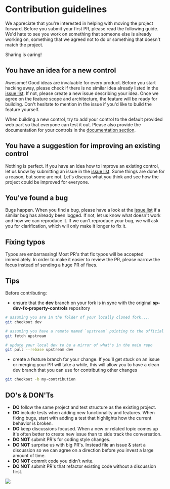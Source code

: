 # Contribution guidelines

We appreciate that you're interested in helping with moving the project forward. Before you submit your first PR, please read the following guide. We'd hate to see you work on something that someone else is already working on, something that we agreed not to do or something that doesn't match the project.

Sharing is caring!

## You have an idea for a new control

Awesome! Good ideas are invaluable for every product. Before you start hacking away, please check if there is no similar idea already listed in the [issue list](https://github.com/pnp/sp-dev-fx-property-controls/issues). If not, please create a new issue describing your idea. Once we agree on the feature scope and architecture, the feature will be ready for building. Don't hesitate to mention in the issue if you'd like to build the feature yourself.

When building a new control, try to add your control to the default provided web part so that everyone can test it out. Please also provide the documentation for your controls in the [documentation section](../documentation).

## You have a suggestion for improving an existing control

Nothing is perfect. If you have an idea how to improve an existing control, let us know by submitting an issue in the [issue list](https://github.com/pnp/sp-dev-fx-property-controls/issues). Some things are done for a reason, but some are not. Let's discuss what you think and see how the project could be improved for everyone.

## You've found a bug

Bugs happen. When you find a bug, please have a look at the [issue list](https://github.com/pnp/sp-dev-fx-property-controls/issues) if a similar bug has already been logged. If not, let us know what doesn't work and how we can reproduce it. If we can't reproduce your bug, we will ask you for clarification, which will only make it longer to fix it.

## Fixing typos

Typos are embarrassing! Most PR's that fix typos will be accepted immediately. In order to make it easier to review the PR, please narrow the focus instead of sending a huge PR of fixes.

## Tips

Before contributing:

- ensure that the **dev** branch on your fork is in sync with the original **sp-dev-fx-property-controls** repository

```bash
# assuming you are in the folder of your locally cloned fork....
git checkout dev

# assuming you have a remote named `upstream` pointing to the official **sp-dev-fx-property-controls** repo
git fetch upstream

# update your local dev to be a mirror of what's in the main repo
git pull --rebase upstream dev
```

- create a feature branch for your change. If you'll get stuck on an issue or merging your PR will take a while, this will allow you to have a clean dev branch that you can use for contributing other changes
 
```bash
git checkout -b my-contribution
```

## DO's & DON'Ts

- **DO** follow the same project and test structure as the existing project.
- **DO** include tests when adding new functionality and features. When fixing bugs, start with adding a test that highlights how the current behavior is broken.
- **DO** keep discussions focused. When a new or related topic comes up it's often better to create new issue than to side track the conversation.
- **DO NOT** submit PR's for coding style changes.
- **DO NOT** surprise us with big PR's. Instead file an issue & start a discussion so we can agree on a direction before you invest a large amount of time.
- **DO NOT** commit code you didn't write.
- **DO NOT** submit PR's that refactor existing code without a discussion first.

![](https://telemetry.sharepointpnp.com/sp-dev-fx-property-controls/wiki/contributing)
